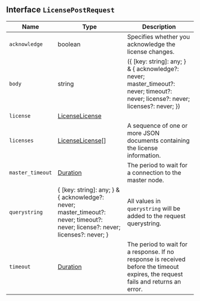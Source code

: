 ## Interface `LicensePostRequest`

| Name | Type | Description |
| - | - | - |
| `acknowledge` | boolean | Specifies whether you acknowledge the license changes. |
| `body` | string | ({ [key: string]: any; } & { acknowledge?: never; master_timeout?: never; timeout?: never; license?: never; licenses?: never; }) | All values in `body` will be added to the request body. |
| `license` | [LicenseLicense](./LicenseLicense.md) | &nbsp; |
| `licenses` | [LicenseLicense](./LicenseLicense.md)[] | A sequence of one or more JSON documents containing the license information. |
| `master_timeout` | [Duration](./Duration.md) | The period to wait for a connection to the master node. |
| `querystring` | { [key: string]: any; } & { acknowledge?: never; master_timeout?: never; timeout?: never; license?: never; licenses?: never; } | All values in `querystring` will be added to the request querystring. |
| `timeout` | [Duration](./Duration.md) | The period to wait for a response. If no response is received before the timeout expires, the request fails and returns an error. |
